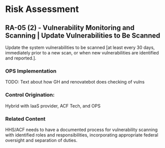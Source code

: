 # Risk Assessment
## RA-05 (2) - Vulnerability Monitoring and Scanning | Update Vulnerabilities to Be Scanned

Update the system vulnerabilities to be scanned [at least every 30 days, immediately prior to a new scan, or when new vulnerabilities are identified and reported.].

### OPS Implementation

TODO: Text about how GH and renovatebot does checking of vulns

### Control Origination:

Hybrid with IaaS provider, ACF Tech, and OPS

### Related Content

HHS/ACF needs to have a documented process for vulnerability scanning with identified roles and responsibilities, incorporating appropriate federal oversight and separation of duties.
